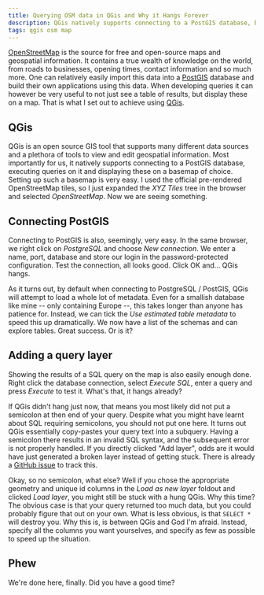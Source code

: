 ```yaml
---
title: Querying OSM data in QGis and Why it Hangs Forever
description: QGis natively supports connecting to a PostGIS database, but if you do not know the correct boxes to check, it will hang.
tags: qgis osm map
---
```


[OpenStreetMap](https://openstreetmap.org) is the source for free and open-source maps and geospatial information.
It contains a true wealth of knowledge on the world, from roads to businesses, opening times, contact information and so much more.
One can relatively easily import this data into a [PostGIS](https://postgis.net) database and build their own applications using this data.
When developing queries it can however be very useful to not just see a table of results, but display these on a map.
That is what I set out to achieve using [QGis](https://qgis.org).

## QGis

QGis is an open source GIS tool that supports many different data sources and a plethora of tools to view and edit geospatial information.
Most importantly for us, it natively supports connecting to a PostGIS database, executing queries on it and displaying these on a basemap of choice.
Setting up such a basemap is very easy. I used the official pre-rendered OpenStreetMap tiles, so I just expanded the _XYZ Tiles_ tree in the browser and selected _OpenStreetMap_.
Now we are seeing something.

## Connecting PostGIS

Connecting to PostGIS is also, seemingly, very easy. In the same browser, we right click on _PostgreSQL_ and choose _New connection_.
We enter a name, port, database and store our login in the password-protected configuration. Test the connection, all looks good.
Click OK and... QGis hangs. 

As it turns out, by default when connecting to PostgreSQL / PostGIS, QGis will attempt to load a whole lot of metadata.
Even for a smallish database like mine -- only containing Europe --, this takes longer than anyone has patience for.
Instead, we can tick the _Use estimated table metadata_ to speed this up dramatically.
We now have a list of the schemas and can explore tables. Great success. Or is it?

## Adding a query layer

Showing the results of a SQL query on the map is also easily enough done.
Right click the database connection, select _Execute SQL_, enter a query and press _Execute_ to test it.
What's that, it hangs already?

If QGis didn't hang just now, that means you most likely did not put a semicolon at then end of your query.
Despite what you might have learnt about SQL requiring semicolons, you should not put one here.
It turns out QGis essentially copy-pastes your query text into a subquery.
Having a semicolon there results in an invalid SQL syntax, and the subsequent error is not properly handled.
If you directly clicked "Add layer", odds are it would have just generated a broken layer instead of getting stuck.
There is already a [GitHub issue](https://github.com/qgis/QGIS/issues/56993) to track this.

Okay, so no semicolon, what else? Well if you chose the appropriate geometry and unique id columns in the _Load as new layer_ foldout and clicked _Load layer_,
you might still be stuck with a hung QGis.
Why this time?
The obvious case is that your query returned too much data, but you could probably figure that out on your own.
What is less obvious, is that `SELECT *` will destroy you.
Why this is, is between QGis and God I'm afraid.
Instead, specify all the columns you want yourselves, and specify as few as possible to speed up the situation.

## Phew

We're done here, finally. Did you have a good time?
